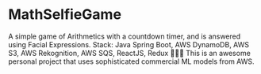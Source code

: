 # MathSelfieGame

A simple game of Arithmetics with a countdown timer, and is answered using Facial Expressions. Stack: Java Spring Boot, AWS DynamoDB, AWS S3, AWS Rekognition, AWS SQS, ReactJS, Redux 🐋🦐🔥
This is an awesome personal project that uses sophisticated commercial ML models from AWS.
